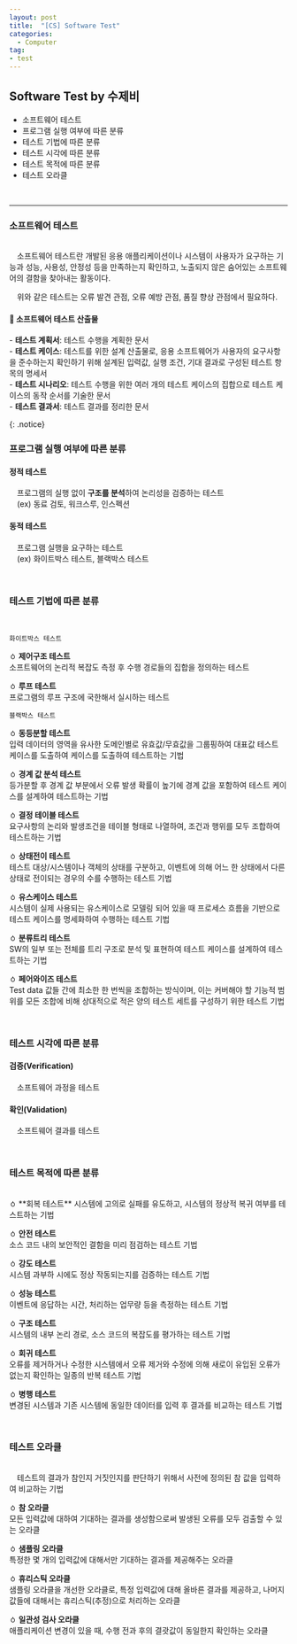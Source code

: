 ```yaml
---
layout: post
title:  "[CS] Software Test"
categories:
  - Computer
tag:
- test 
---
```


## Software Test by 수제비

* 소프트웨어 테스트 
* 프로그램 실행 여부에 따른 분류 
* 테스트 기법에 따른 분류 
* 테스트 시각에 따른 분류 
* 테스트 목적에 따른 분류 
* 테스트 오라클
<br>

<hr>

### 소프트웨어 테스트
<br>
　소프트웨어 테스트란 개발된 응용 애플리케이션이나 시스템이 사용자가 요구하는 기능과 성능, 사용성, 안정성 등을 만족하는지 확인하고, 노출되지 않은 숨어있는 소프트웨어의 결함을 찾아내는 활동이다.  

　위와 같은 테스트는 오류 발견 관점, 오류 예방 관점, 품질 향상 관점에서 필요하다.

#### 📌 소프트웨어 테스트 산출물
<p>
- <b>테스트 계획서</b>: 테스트 수행을 계획한 문서<br>
- <b>테스트 케이스</b>: 테스트를 위한 설계 산출물로, 응용 소프트웨어가 사용자의 요구사항을 준수하는지 확인하기 위해 설계된 입력값, 실행 조건, 기대 결과로 구성된 테스트 항목의 명세서<br>
- <b>테스트 시나리오</b>: 테스트 수행을 위한 여러 개의 테스트 케이스의 집합으로 테스트 케이스의 동작 순서를 기술한 문서<br>
- <b>테스트 결과서</b>: 테스트 결과를 정리한 문서
</p>
{: .notice}

<br>

### 프로그램 실행 여부에 따른 분류

#### 정적 테스트
　프로그램의 실행 없이 **구조를 분석**하여 논리성을 검증하는 테스트  
　(ex) 동료 검토, 워크스루, 인스펙션

#### 동적 테스트
　프로그램 실행을 요구하는 테스트  
　(ex) 화이트박스 테스트, 블랙박스 테스트

<br>

### 테스트 기법에 따른 분류
<br>

`화이트박스 테스트`  

ㆁ **제어구조 테스트**  
소프트웨어의 논리적 복잡도 측정 후 수행 경로들의 집합을 정의하는 테스트  

ㆁ **루프 테스트**  
프로그램의 루프 구조에 국한해서 실시하는 테스트  

`블랙박스 테스트`  

ㆁ **동등분할 테스트**  
입력 데이터의 영역을 유사한 도메인별로 유효값/무효값을 그룹핑하여 대표값 테스트 케이스를 도출하여 케이스를 도출하여 테스트하는 기법  

ㆁ **경계 값 분석 테스트**  
등가분할 후 경계 값 부분에서 오류 발생 확률이 높기에 경계 값을 포함하여 테스트 케이스를 설계하여 테스트하는 기법  

ㆁ **결정 테이블 테스트**  
요구사항의 논리와 발생조건을 테이블 형태로 나열하여, 조건과 행위를 모두 조합하여 테스트하는 기법  

ㆁ **상태전이 테스트**  
테스트 대상/시스템이나 객체의 상태를 구분하고, 이벤트에 의해 어느 한 상태에서 다른 상태로 전이되는 경우의 수를 수행하는 테스트 기법  

ㆁ **유스케이스 테스트**  
시스템이 실제 사용되는 유스케이스로 모델링 되어 있을 때 프로세스 흐름을 기반으로 테스트 케이스를 명세화하여 수행하는 테스트 기법  

ㆁ **분류트리 테스트**  
SW의 일부 또는 전체를 트리 구조로 분석 및 표현하여 테스트 케이스를 설계하여 테스트하는 기법  

ㆁ **페어와이즈 테스트**  
Test data 값들 간에 최소한 한 번씩을 조합하는 방식이며, 이는 커버해야 할 기능적 범위를 모든 조합에 비해 상대적으로 적은 양의 테스트 세트를 구성하기 위한 테스트 기법  

<br>

### 테스트 시각에 따른 분류

#### 검증(Verification)
　소프트웨어 과정을 테스트  

#### 확인(Validation)
　소프트웨어 결과를 테스트  

<br>

### 테스트 목적에 따른 분류
<br>
ㆁ **회복 테스트**  
시스템에 고의로 실패를 유도하고, 시스템의 정상적 복귀 여부를 테스트하는 기법  

ㆁ **안전 테스트**  
소스 코드 내의 보안적인 결함을 미리 점검하는 테스트 기법  

ㆁ **강도 테스트**  
시스템 과부하 시에도 정상 작동되는지를 검증하는 테스트 기법  

ㆁ **성능 테스트**  
이벤트에 응답하는 시간, 처리하는 업무량 등을 측정하는 테스트 기법  

ㆁ **구조 테스트**  
시스템의 내부 논리 경로, 소스 코드의 복잡도를 평가하는 테스트 기법  

ㆁ **회귀 테스트**  
오류를 제거하거나 수정한 시스템에서 오류 제거와 수정에 의해 새로이 유입된 오류가 없는지 확인하는 일종의 반복 테스트 기법  

ㆁ **병행 테스트**  
변경된 시스템과 기존 시스템에 동일한 데이터를 입력 후 결과를 비교하는 테스트 기법  

<br>

### 테스트 오라클
<br>
　테스트의 결과가 참인지 거짓인지를 판단하기 위해서 사전에 정의된 참 값을 입력하여 비교하는 기법  

ㆁ **참 오라클**  
모든 입력값에 대하여 기대하는 결과를 생성함으로써 발생된 오류를 모두 검출할 수 있는 오라클  

ㆁ **샘플링 오라클**  
특정한 몇 개의 입력값에 대해서만 기대하는 결과를 제공해주는 오라클  

ㆁ **휴리스틱 오라클**  
샘플링 오라클을 개선한 오라클로, 특정 입력값에 대해 올바른 결과를 제공하고, 나머지 값들에 대해서는 휴리스틱(추정)으로 처리하는 오라클  

ㆁ **일관성 검사 오라클**  
애플리케이션 변경이 있을 때, 수행 전과 후의 결괏값이 동일한지 확인하는 오라클  